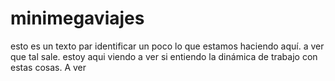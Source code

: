 # minimegaviajes
esto es un texto par identificar un poco lo que estamos haciendo aquí. a ver que tal sale. 
estoy aqui viendo a ver si entiendo la dinámica de trabajo con estas cosas. A ver
